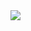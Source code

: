 <a href="https://github.com/anuraghazra/github-readme-stats">
  <img align="center" src="https://github-readme-stats.vercel.app/api?username=Lincoln-Murray&count_private=true&show_icons=true&theme=shadow_red&include_all_commits=true&hide_border=false&hide_title=false&hide=contribs" />
</a>
